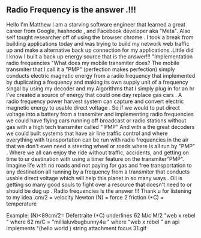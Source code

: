 ## Radio Frequency is the answer .!!!

Hello I'm Matthew I am  a starving software engineer that learned a great  career from  Google,  hashnode , and Facebook 
developer aka  "Meta". Also self tought researcher off of  using the browser chrome . I took a break from building applications today  and was  trying to build  my network web traffic  up and make a alternative back up connection for my applications .Little did I know I built a back up energy source that is the answer!!! "Implementation  radio frequencies "What does  my mobile transmiter  does?  The mobile transmiter that I call it a "PMP" (perfection makes perfection) simply conducts electric magnetic energy from a radio frequency that implemented by duplicating  a frequency and making its own supply unit of a frequency  singal by  using my decoder and my Algorithms that I simply plug in for an hr I've created a source of energy that could one day replace gas cars . A radio frequency power  harvest system  can  capture  and convert 
electric magnetic energy to usable direct  voltage . So if we would to put direct voltage into a battery from a transmiter and implementing  radio frequencies we could have flying cars running off broadcast or radio stations without gas with a high tech transmiter called " PMP" And with a the great decoders we could built systems that have air line traffic control and where everything with transportation  can be run with radio frequencies in the air that we don't even need a steering wheel or roads  where is all run by "PMP" . Where we all can enjoy the ride without traffic, accidents, and getting on time to ur destination with using a timer feature on the transmiter"PMP". Imagine life with no roads and not paying for gas and free transportation to any destination all running by a frequency from a transmiter  that conducts usable direct voltage which will help this planet in so many ways . Oil is getting so many good  souls to fight over a resource that doesn't need to or should  be dug up . Radio frequencies is the answer !!! Thank u for listening to my idea .cm/2 = velocity 
Newton (N) = force 2 friction 
(*C) = temperature 

Example: 
(N)<89cm/2= Defertraite (*C) underlines 62 M/c M/2 "web x rebel " where 62 m/C = "millialuvbugbunny4u " where "web x rebel " an api implements "(hello world ) string attachment focus 31.gif  